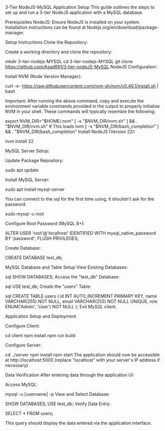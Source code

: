 3-Tier NodeJS-MySQL Application Setup
This guide outlines the steps to set up and run a 3-tier NodeJS application with a MySQL database.

Prerequisites
NodeJS: Ensure NodeJS is installed on your system. Installation instructions can be found at Nodejs.org/en/download/package-manager.

Setup Instructions
Clone the Repository:

Create a working directory and clone the repository:


mkdir 3-tier-nodejs-MYSQL
cd 3-tier-nodejs-MYSQL
git clone https://github.com/AsadR91/3-tier-nodeJS-MySQL
NodeJS Configuration:

Install NVM (Node Version Manager):


curl -o- https://raw.githubusercontent.com/nvm-sh/nvm/v0.40.1/install.sh | bash

Important: After running the above command, copy and execute the environment variable commands provided in the output to properly initialize NVM in your shell. These commands will typically resemble the following:


export NVM_DIR="$HOME/.nvm"
[ -s "$NVM_DIR/nvm.sh" ] && \. "$NVM_DIR/nvm.sh"  # This loads nvm
[ -s "$NVM_DIR/bash_completion" ] && \. "$NVM_DIR/bash_completion"
Install NodeJS (Version 22):


nvm install 22

MySQL Server Setup:

Update Package Repository:


sudo apt update

Install MySQL Server:

sudo apt install mysql-server

You can connect to the sql for the first time using, it shouldn't ask for the password. 

sudo mysql -u root

Configure Root Password (MySQL 8+):

ALTER USER 'root'@'localhost' IDENTIFIED WITH mysql_native_password BY 'password';
FLUSH PRIVILEGES;

Create Database:

CREATE DATABASE test_db;

MySQL Database and Table Setup
View Existing Databases:

sql
SHOW DATABASES;
Access the "test_db" Database:

sql
USE test_db;
Create the "users" Table:

sql
CREATE TABLE users (
    id INT AUTO_INCREMENT PRIMARY KEY,
    name VARCHAR(255) NOT NULL,
    email VARCHAR(255) NOT NULL UNIQUE,
    role ENUM('Admin', 'User') NOT NULL
);
Exit MySQL client.

Application Setup and Deployment

Configure Client:

cd client
npm install
npm run build


Configure Server:

cd ../server
npm install
npm start
The application should now be accessible at http://localhost:5000 (replace "localhost" with your server's IP address if necessary).

Data Verification
After entering data through the application UI:

Access MySQL:

mysql -u [username] -p
View and Select Database:

SHOW DATABASES;
USE test_db;
Verify Data Entry:


SELECT * FROM users;

This query should display the data entered via the application interface.





